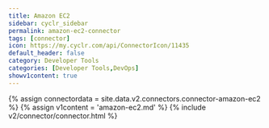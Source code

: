 ```yaml
---
title: Amazon EC2
sidebar: cyclr_sidebar
permalink: amazon-ec2-connector
tags: [connector]
icon: https://my.cyclr.com/api/ConnectorIcon/11435
default_header: false
category: Developer Tools
categories: [Developer Tools,DevOps]
showv1content: true
---
```

{% assign connectordata = site.data.v2.connectors.connector-amazon-ec2 %}
{% assign v1content = 'amazon-ec2.md' %}
{% include v2/connector/connector.html %}	